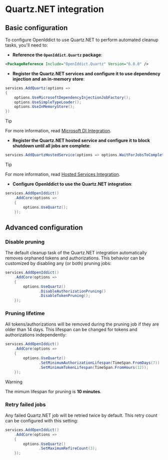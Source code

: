 # Quartz.NET integration <Badge type="info" text="core" />

## Basic configuration

To configure OpenIddict to use Quartz.NET to perform automated cleanup tasks, you'll need to:
  - **Reference the `OpenIddict.Quartz` package**:

  ```xml
  <PackageReference Include="OpenIddict.Quartz" Version="6.0.0" />
  ```

  - **Register the Quartz.NET services and configure it to use dependency injection and an in-memory store**:

  ```csharp
  services.AddQuartz(options =>
  {
      options.UseMicrosoftDependencyInjectionJobFactory();
      options.UseSimpleTypeLoader();
      options.UseInMemoryStore();
  })
  ```

  > [!TIP]
  > For more information, read [Microsoft DI Integration](https://www.quartz-scheduler.net/documentation/quartz-3.x/packages/microsoft-di-integration.html).

  - **Register the Quartz.NET hosted service and configure it to block shutdown until all jobs are complete**:

  ```csharp
  services.AddQuartzHostedService(options => options.WaitForJobsToComplete = true);
  ```

  > [!TIP]
  > For more information, read [Hosted Services Integration](https://www.quartz-scheduler.net/documentation/quartz-3.x/packages/hosted-services-integration.html).

  - **Configure OpenIddict to use the Quartz.NET integration**:

  ```csharp
  services.AddOpenIddict()
      .AddCore(options =>
      {
          options.UseQuartz();
      });
  ```

## Advanced configuration

### Disable pruning

The default cleanup task of the Quartz.NET integration automatically removes orphaned tokens and authorizations.
This behavior can be customized by disabling any (or both) pruning jobs:

```csharp
services.AddOpenIddict()
    .AddCore(options =>
    {
        options.UseQuartz()
               .DisableAuthorizationPruning()
               .DisableTokenPruning();
    });
```

### Pruning lifetime

All tokens/authorizations will be removed during the pruning job if they are older than 14 days.
This lifespan can be changed for tokens and authorizations independently:

```csharp
services.AddOpenIddict()
    .AddCore(options =>
    {
        options.UseQuartz()
               .SetMinimumAuthorizationLifespan(TimeSpan.FromDays(7))
               .SetMinimumTokenLifespan(TimeSpan.FromHours(12));
    });
```

> [!WARNING]
> The mimum lifespan for pruning is **10 minutes**.

### Retry failed jobs

Any failed Quartz.NET job will be retried twice by default.
This retry count can be configured with this setting:

```csharp
services.AddOpenIddict()
    .AddCore(options =>
    {
        options.UseQuartz()
               .SetMaximumRefireCount(3);
    });
```
